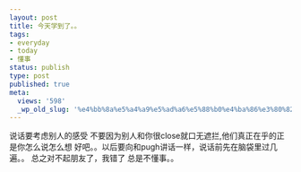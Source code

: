 ```yaml
---
layout: post
title: 今天学到了。。
tags:
- everyday
- today
- 懂事
status: publish
type: post
published: true
meta:
  views: '598'
  _wp_old_slug: '%e4%bb%8a%e5%a4%a9%e5%ad%a6%e5%88%b0%e4%ba%86%e3%80%82%e3%80%82'
---
```

说话要考虑别人的感受
不要因为别人和你很close就口无遮拦,他们真正在乎的正是你怎么说怎么想
好吧。。以后要向和pugh讲话一样，说话前先在脑袋里过几遍。。
总之对不起朋友了，我错了
总是不懂事。。
